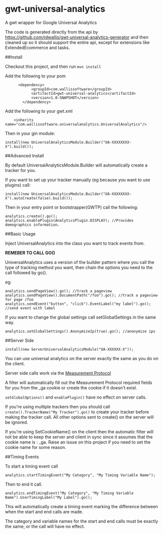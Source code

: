 gwt-universal-analytics
=======================

A gwt wrapper for Google Universal Analytics

The code is generated directly from the api by https://github.com/rdwallis/gwt-universal-analytics-generator and then cleaned up so it should support the entire api, except for extensions like ExtendedEcommerce and tasks.

##Install

Checkout this project, and then run `mvn install`

Add the following to your pom

```
	  <dependency>
			<groupId>com.wallissoftware</groupId>
			<artifactId>gwt-universal-analytics</artifactId>
			<version>1.0-SNAPSHOT</version>
		</dependency>
```

Add the following to your gwt.xml

```
	<inherits name="com.wallissoftware.universalanalytics.UniversalAnalytics"/>
```

Then in your gin module:
```
install(new UniversalAnalyticsModule.Builder("UA-XXXXXXXX-X").build());
```

##Advanced Install

By default UniversalAnalyticsModule.Builder will automatically create a tracker for you.

If you want to set up your tracker manually (eg because you want to use plugins) call:

```
install(new UniversalAnalyticsModule.Builder("UA-XXXXXXXX-X").autoCreate(false).build());
```

Then in your entry point or bootstrapper(GWTP) call the following:

```
analytics.create().go();
analytics.enablePlugin(AnalyticsPlugin.DISPLAY); //Provides demographics information.
```

##Basic Usage

Inject UniversalAnalytics into the class you want to track events from.

**REMEBER TO CALL GO()**

UniversalAnalytics uses a version of the builder pattern where you call the type of tracking method you want, then chain the options you need to the call followed by go().

eg:
```
analytics.sendPageView().go(); //track a pageview
analytics.sendPageView().DocumentPath("/foo").go(); //track a pageview for page /foo
analytics.sendEvent("button", "click").EventLabel("my label").go(); //send event with label
```

If you want to change the global settings call setGlobalSettings in the same way. 
```
analytics.setGlobalSettings().AnonymizeIp(true).go(); //anonymize ips
```

##Server Side



```
install(new ServerUniversalAnalyticsModule("UA-XXXXXX-X"));
```

You can use universal analytics on the server exactly the same as you do on the client.

Server side calls work via the [Measurement Protocol](https://developers.google.com/analytics/devguides/collection/protocol/v1/)

A filter will automatically fill out the Measurement Protocol required fields for you from the _ga cookie or create the cookie if it doesn't exist.

`setGlobalOptions()` and `enablePlugin()` have no effect on server calls.

If you're using multiple trackers then you should call `create().TrackerName("My Tracker").go()` to create your tracker before making the tracker call.  All other options sent to create() on the server will be ignored.

If you're using SetCookieName() on the client then the automatic filter will not be able to keep the server and client in sync since it assumes that the cookie name is : _ga.  Raise an issue on this project if you need to set the cookie name for some reason.

##Timing Events

To start a timing event call
```
analytics.startTimingEvent("My Category", "My Timing Variable Name");
```
Then to end it call.

```
analytics.endTimingEvent("My Category", "My Timing Variable Name").UserTimingLabel("My Label").go();
```

This will automatically create a timing event marking the difference between when the start and end calls are made.

The category and variable names for the start and end calls must be exactly the same, or the call will have no effect.


